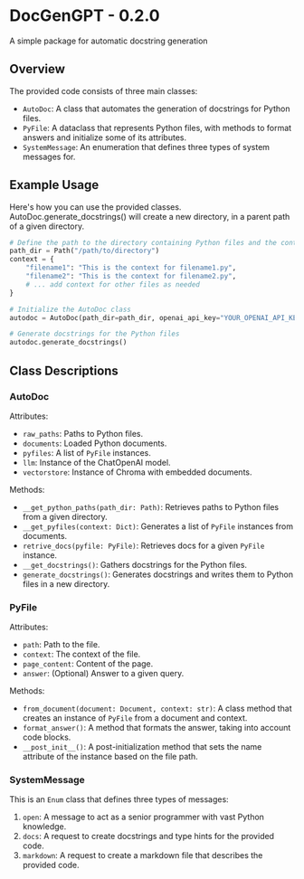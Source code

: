 
# DocGenGPT - 0.2.0
A simple package for automatic docstring generation

## Overview

The provided code consists of three main classes:

- `AutoDoc`: A class that automates the generation of docstrings for Python files.
- `PyFile`: A dataclass that represents Python files, with methods to format answers and initialize some of its attributes.
- `SystemMessage`: An enumeration that defines three types of system messages for.

## Example Usage

Here's how you can use the provided classes. AutoDoc.generate_docstrings() will create a new directory, in a parent path of a given directory.

```python
# Define the path to the directory containing Python files and the context
path_dir = Path("/path/to/directory")
context = {
    "filename1": "This is the context for filename1.py",
    "filename2": "This is the context for filename2.py",
    # ... add context for other files as needed
}

# Initialize the AutoDoc class
autodoc = AutoDoc(path_dir=path_dir, openai_api_key="YOUR_OPENAI_API_KEY", context=context)

# Generate docstrings for the Python files
autodoc.generate_docstrings()
```

## Class Descriptions

### AutoDoc

Attributes:

- `raw_paths`: Paths to Python files.
- `documents`: Loaded Python documents.
- `pyfiles`: A list of `PyFile` instances.
- `llm`: Instance of the ChatOpenAI model.
- `vectorstore`: Instance of Chroma with embedded documents.

Methods:

- `__get_python_paths(path_dir: Path)`: Retrieves paths to Python files from a given directory.
- `__get_pyfiles(context: Dict)`: Generates a list of `PyFile` instances from documents.
- `retrive_docs(pyfile: PyFile)`: Retrieves docs for a given `PyFile` instance.
- `__get_docstrings()`: Gathers docstrings for the Python files.
- `generate_docstrings()`: Generates docstrings and writes them to Python files in a new directory.

### PyFile

Attributes:

- `path`: Path to the file.
- `context`: The context of the file.
- `page_content`: Content of the page.
- `answer`: (Optional) Answer to a given query.

Methods:

- `from_document(document: Document, context: str)`: A class method that creates an instance of `PyFile` from a document and context.
- `format_answer()`: A method that formats the answer, taking into account code blocks.
- `__post_init__()`: A post-initialization method that sets the name attribute of the instance based on the file path.


### SystemMessage

This is an `Enum` class that defines three types of messages:

1. `open`: A message to act as a senior programmer with vast Python knowledge.
2. `docs`: A request to create docstrings and type hints for the provided code.
3. `markdown`: A request to create a markdown file that describes the provided code.




